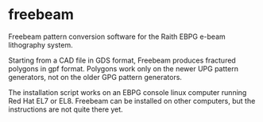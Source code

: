 # freebeam
Freebeam pattern conversion software for the 
Raith EBPG e-beam lithography system.

Starting from a CAD file in GDS format, Freebeam
produces fractured polygons in gpf format. Polygons
work only on the newer UPG pattern generators, not
on the older GPG pattern generators.

The installation script works on an EBPG console
linux computer running Red Hat EL7 or EL8. Freebeam
can be installed on other computers, but the 
instructions are not quite there yet.
